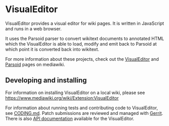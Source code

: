 # VisualEditor

VisualEditor provides a visual editor for wiki pages. It is written in
JavaScript and runs in a web browser.

It uses the Parsoid parser to convert wikitext documents to annotated HTML
which the VisualEditor is able to load, modify and emit back to Parsoid at
which point it is converted back into wikitext.

For more information about these projects, check out the [VisualEditor][]
and [Parsoid][] pages on mediawiki.


## Developing and installing

For information on installing VisualEditor on a local wiki, please
see https://www.mediawiki.org/wiki/Extension:VisualEditor

For information about running tests and contributing code to VisualEditor,
see [CODING.md][].  Patch submissions are reviewed and managed with
[Gerrit][].  There is also [API documentation][] available for the
VisualEditor.

[VisualEditor]:      http://www.mediawiki.org/wiki/VisualEditor
[Parsoid]:           http://www.mediawiki.org/wiki/Parsoid
[CODING.md]:         CODING.md
[API documentation]: https://doc.wikimedia.org/VisualEditor/master/
[Gerrit]:            https://www.mediawiki.org/wiki/Gerrit

